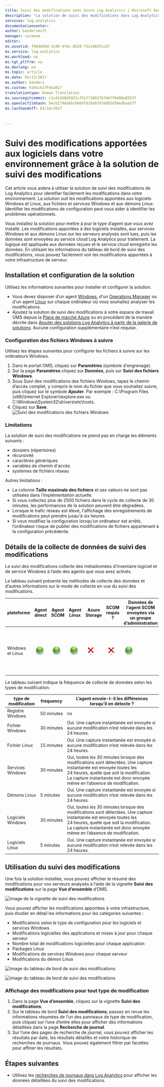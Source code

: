 ```yaml
---
title: Suivi des modifications avec Azure Log Analytics | Microsoft Docs
description: "La solution de suivi des modifications dans Log Analytics permet d’identifier les modifications apportées aux logiciels et aux services Windows qui se produisent dans votre environnement."
services: log-analytics
documentationcenter: 
author: bandersmsft
manager: carmonm
editor: 
ms.assetid: f8040d5d-3c89-4f0c-8520-751c00251cb7
ms.service: log-analytics
ms.workload: na
ms.tgt_pltfrm: na
ms.devlang: na
ms.topic: article
ms.date: 03/13/2017
ms.author: banders
ms.custom: H1Hack27Feb2017
translationtype: Human Translation
ms.sourcegitcommit: c1cd1450d5921cf51f720017b746ff9498e85537
ms.openlocfilehash: becb179da6bc6b6df629a07d3ddb5d50edbaa577
ms.lasthandoff: 03/14/2017


---
```

# <a name="track-software-changes-in-your-environment-with-the-change-tracking-solution"></a>Suivi des modifications apportées aux logiciels dans votre environnement grâce à la solution de suivi des modifications

Cet article vous aidera à utiliser la solution de suivi des modifications de Log Analytics pour identifier facilement les modifications dans votre environnement. La solution suit les modifications apportées aux logiciels Windows et Linux, aux fichiers et services Windows et aux démons Linux. Identifier les modifications de configuration peut vous aider à identifier les problèmes opérationnels.

Vous installez la solution pour mettre à jour le type d’agent que vous avez installé. Les modifications apportées à des logiciels installés, aux services Windows et aux démons Linux sur les serveurs analysés sont lues, puis les données sont envoyées au service cloud Log Analytics pour traitement. La logique est appliquée aux données reçues et le service cloud enregistre les données. En utilisant les informations du tableau de bord de suivi des modifications, vous pouvez facilement voir les modifications apportées à votre infrastructure de serveur.

## <a name="installing-and-configuring-the-solution"></a>Installation et configuration de la solution
Utilisez les informations suivantes pour installer et configurer la solution.

* Vous devez disposer d’un agent [Windows](log-analytics-windows-agents.md), d'un [Operations Manager](log-analytics-om-agents.md) ou d'un agent [Linux](log-analytics-linux-agents.md) sur chaque ordinateur où vous souhaitez analyser les modifications.
* Ajoutez la solution de suivi des modifications à votre espace de travail OMS depuis la [Place de marché Azure](https://azuremarketplace.microsoft.com/marketplace/apps/Microsoft.ChangeTrackingOMS?tab=Overview) ou en procédant de la manière décrite dans [Ajouter des solutions Log Analytics à partir de la galerie de solutions](log-analytics-add-solutions.md).  Aucune configuration supplémentaire n’est requise.

### <a name="configure-windows-files-to-track"></a>Configuration des fichiers Windows à suivre
Utilisez les étapes suivantes pour configurer les fichiers à suivre sur les ordinateurs Windows.

1. Dans le portail OMS, cliquez sur **Paramètres** (symbole d'engrenage).
2. Sur la page **Paramètres** cliquez sur **Données**, puis sur **Suivi des fichiers Windows**.
3. Sous Suivi des modifications des fichiers Windows, tapez le chemin d’accès complet, y compris le nom du fichier que vous souhaitez suivre, puis cliquez sur le symbole **Ajouter**. Par exemple : C:\Program Files (x86)\Internet Explorer\iexplore.exe ou C:\Windows\System32\drivers\etc\hosts.
4. Cliquez sur **Save**.  
   ![Suivi des modifications des fichiers Windows](./media/log-analytics-change-tracking/windows-file-change-tracking.png)

### <a name="limitations"></a>Limitations
La solution de suivi des modifications ne prend pas en charge les éléments suivants :

* dossiers (répertoires)
* récursivité
* caractères génériques
* variables de chemin d'accès
* systèmes de fichiers réseau

Autres limitations :

* La colonne **Taille maximale des fichiers** et ses valeurs ne sont pas utilisées dans l’implémentation actuelle.
* Si vous collectez plus de 2500 fichiers dans le cycle de collecte de 30 minutes, les performances de la solution peuvent être dégradées.
* Lorsque le trafic réseau est élevé, l'affichage des enregistrements de modifications peut prendre jusqu'à six heures.
* Si vous modifiez la configuration lorsqu’un ordinateur est arrêté, l’ordinateur risque de publier des modifications de fichiers appartenant à la configuration précédente.

## <a name="change-tracking-data-collection-details"></a>Détails de la collecte de données de suivi des modifications
Le suivi des modifications collecte des métadonnées d’inventaire logiciel et de service Windows à l’aide des agents que vous avez activés.

Le tableau suivant présente les méthodes de collecte des données et d’autres informations sur le mode de collecte en vue du suivi des modifications.

| plateforme | Agent direct | Agent SCOM | Agent Linux | Azure Storage | SCOM requis ? | Données de l’agent SCOM envoyées via un groupe d’administration | fréquence de collecte |
| --- | --- | --- | --- | --- | --- | --- | --- |
| Windows et Linux |![Oui](./media/log-analytics-change-tracking/oms-bullet-green.png) |![Oui](./media/log-analytics-change-tracking/oms-bullet-green.png) |![Oui](./media/log-analytics-change-tracking/oms-bullet-green.png) |![Non](./media/log-analytics-change-tracking/oms-bullet-red.png) |![Non](./media/log-analytics-change-tracking/oms-bullet-red.png) |![Oui](./media/log-analytics-change-tracking/oms-bullet-green.png) | Entre 5 minutes et 50 minutes, selon le type de modification. Pour plus d’informations, voir plus bas. |


Le tableau suivant indique la fréquence de collecte de données selon les types de modification.

| **type de modification** | **frequency** | **L’agent** **envoie-t-il** **les différences lorsqu’il en détecte ?** |
| --- | --- | --- |
| Registre Windows | 50 minutes | no |
| Fichier Windows | 30 minutes | Oui. Une capture instantanée est envoyée si aucune modification n’est relevée dans les 24 heures. |
| Fichier Linux | 15 minutes | Oui. Une capture instantanée est envoyée si aucune modification n’est relevée dans les 24 heures. |
| Services Windows | 30 minutes | Oui, toutes les 30 minutes lorsque des modifications sont détectées. Une capture instantanée est envoyée toutes les 24 heures, quelle que soit la modification. La capture instantanée est donc envoyée même en l’absence de modification. |
| Démons Linux | 5 minutes | Oui. Une capture instantanée est envoyée si aucune modification n’est relevée dans les 24 heures. |
| Logiciels Windows | 30 minutes | Oui, toutes les 30 minutes lorsque des modifications sont détectées. Une capture instantanée est envoyée toutes les 24 heures, quelle que soit la modification. La capture instantanée est donc envoyée même en l’absence de modification. |
| Logiciels Linux | 5 minutes | Oui. Une capture instantanée est envoyée si aucune modification n’est relevée dans les 24 heures. |


## <a name="use-change-tracking"></a>Utilisation du suivi des modifications
Une fois la solution installée, vous pouvez afficher le résumé des modifications pour vos serveurs analysés à l’aide de la vignette **Suivi des modifications** sur la page **Vue d’ensemble** d’OMS.

![image de la vignette de suivi des modifications](./media/log-analytics-change-tracking/change-tracking-tile.png)

Vous pouvez afficher les modifications apportées à votre infrastructure, puis étudier en détail les informations pour les catégories suivantes :

* Modifications selon le type de configuration pour les logiciels et services Windows
* Modifications logicielles des applications et mises à jour pour chaque serveur
* Nombre total de modifications logicielles pour chaque application
* Packages Linux
* Modifications de services Windows pour chaque serveur
* Modifications du démon Linux

![image du tableau de bord de suivi des modifications](./media/log-analytics-change-tracking/change-tracking-dash01.png)

![image du tableau de bord de suivi des modifications](./media/log-analytics-change-tracking/change-tracking-dash02.png)

### <a name="to-view-changes-for-any-change-type"></a>Affichage des modifications pour tout type de modification
1. Dans la page **Vue d’ensemble**, cliquez sur la vignette **Suivi des modifications**.
2. Sur le tableau de bord **Suivi des modifications**, passez en revue les informations résumées de l’un des panneaux de type de modification, puis cliquez sur l’une d’entre elles pour afficher des informations détaillées dans la page **Recherche de journal**.
3. Sur l’une des pages de recherche de journal, vous pouvez afficher les résultats par date, les résultats détaillés et votre historique de recherches de journaux. Vous pouvez également filtrer par facettes pour affiner les résultats.

## <a name="next-steps"></a>Étapes suivantes
* Utilisez les [recherches de journaux dans Log Analytics](log-analytics-log-searches.md) pour afficher les données détaillées du suivi des modifications.

